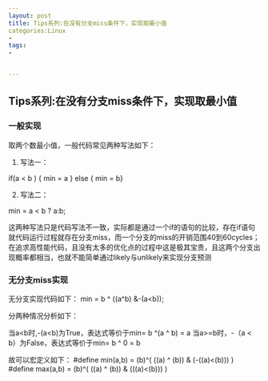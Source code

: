 ```yaml
---
layout: post
title: Tips系列:在没有分支miss条件下，实现取最小值
categories:Linux
- 
tags:
- 


---
```

## Tips系列:在没有分支miss条件下，实现取最小值 ##
### 一般实现 ###
取两个数最小值，一般代码常见两种写法如下：

1. 写法一：

if(a  < b ) { min = a } else { min = b}

2. 写法二：

min =  a < b ? a:b;

这两种写法只是代码写法不一致，实际都是通过一个if的语句的比较，存在if语句就代码运行过程就存在分支miss，而一个分支的miss的开销范围40到60cycles；在追求高性能代码，且没有太多的优化点的过程中这是极其宝贵，且这两个分支出现概率都相当，也就不能简单通过likely与unlikely来实现分支预测

### 无分支miss实现 ###
无分支实现代码如下：
min = b ^ ((a^b) &-(a<b));

分两种情况分析如下：

当a<b时,-(a<b)为True，表达式等价于min= b ^(a ^ b) = a
当a>=b时，-（a < b）为False，表达式等价于min= b ^ 0 = b

故可以宏定义如下：
#define min(a,b) = (b)^( ((a) ^ (b)) & (-((a)<(b))) )
#define max(a,b) = (b)^( ((a) ^ (b)) & (((a)<(b))) )
